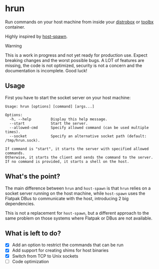 # hrun

Run commands on your host machine from inside your [distrobox](https://github.com/89luca89/distrobox)
or [toolbx](https://github.com/containers/toolbox) container.

Highly inspired by [host-spawn](https://github.com/1player/host-spawn).

> [!WARNING]  
> This is a work in progress and not yet ready for production use. Expect
> breaking changes and the worst possible bugs. A LOT of features are missing,
> the code is not optimized, security is not a concern and the documentation is
> incomplete. Good luck!

## Usage

First you have to start the socket server on your host machine:

```text
Usage: hrun [options] [command] [args...]

Options:
  -h, --help         Display this help message.
  --start            Start the server.
  --allowed-cmd      Specify allowed command (can be used multiple times).
  --socket           Specify an alternative socket path (default: /tmp/hrun.sock).

If command is "start", it starts the server with specified allowed commands.
Otherwise, it starts the client and sends the command to the server.
If no command is provided, it starts a shell on the host.
```

## What's the point?

The main difference between `hrun` and `host-spawn` is that `hrun` relies on a
socket server running on the host machine, while `host-spawn` uses the Flatpak
DBus to communicate with the host, introducing 2 big dependencies.

This is not a replacement for `host-spawn`, but a different approach to the same
problem on those systems where Flatpak or DBus are not available.

## What is left to do?

- [x] Add an option to restrict the commands that can be run
- [x] Add support for creating shims for host binaries
- [x] Switch from TCP to Unix sockets
- [ ] Code optimization
